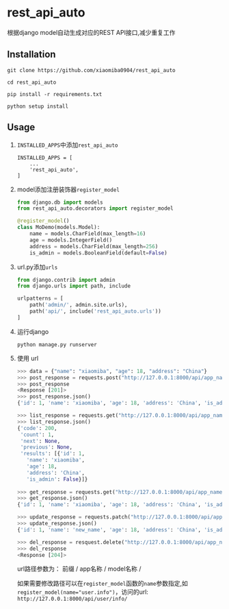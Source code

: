 # rest_api_auto
根据django model自动生成对应的REST API接口,减少重复工作

## Installation
```
git clone https://github.com/xiaomiba0904/rest_api_auto

cd rest_api_auto

pip install -r requirements.txt

python setup install
```

## Usage

1. `INSTALLED_APPS`中添加`rest_api_auto`
    ```
    INSTALLED_APPS = [
        ...
        'rest_api_auto',
    ]
    ```

2. model添加注册装饰器`register_model`
    ```python
    from django.db import models
    from rest_api_auto.decorators import register_model
    
    @register_model()
    class MoDemo(models.Model):
        name = models.CharField(max_length=16)
        age = models.IntegerField()
        address = models.CharField(max_length=256)
        is_admin = models.BooleanField(default=False)
    
    ```
3. url.py添加`urls`
    ```python
    from django.contrib import admin
    from django.urls import path, include
    
    urlpatterns = [
        path('admin/', admin.site.urls),
        path('api/', include('rest_api_auto.urls'))
    ]
    ```
    
4. 运行django
    ```
    python manage.py runserver
    ```
    
5. 使用 url
    ```python
    >>> data = {"name": "xiaomiba", "age": 18, "address": "China"}
    >>> post_response = requests.post("http://127.0.0.1:8000/api/app_name/model_name/", data=data)
    >>> post_response
    <Response [201]>
    >>> post_response.json()
    {'id': 1, 'name': 'xiaomiba', 'age': 18, 'address': 'China', 'is_admin': False}
    
    >>> list_response = requests.get("http://127.0.0.1:8000/api/app_name/model_name/")
    >>> list_response.json()
    {'code': 200,
     'count': 1,
     'next': None,
     'previous': None,
     'results': [{'id': 1,
       'name': 'xiaomiba',
       'age': 18,
       'address': 'China',
       'is_admin': False}]}
       
    >>> get_response = requests.get("http://127.0.0.1:8000/api/app_name/model_name/1/")
    >>> get_response.json()
    {'id': 1, 'name': 'xiaomiba', 'age': 18, 'address': 'China', 'is_admin': False}

    >>> update_response = requests.patch("http://127.0.0.1:8000/api/app_name/model_name/1/", data={"name":"new_name"})
    >>> update_response.json()
    {'id': 1, 'name': 'new_name', 'age': 18, 'address': 'China', 'is_admin': False}

    >>> del_response = resquest.delete("http://127.0.0.1:8000/api/app_name/model_name/1/")
    >>> del_response
    <Response [204]>
    ```
    url路径参数为： 前缀 / app名称 / model名称 /
   
    如果需要修改路径可以在`register_model`函数的`name`参数指定,如
    `register_model(name="user.info")`，访问的url: `http://127.0.0.1:8000/api/user/info/`
    
    